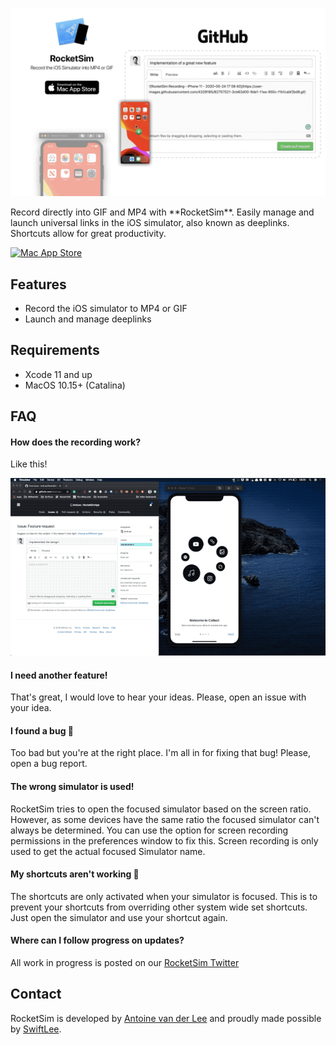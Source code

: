 <p align="center">
    <a href="https://apps.apple.com/nl/app/rocketsim-launch-deeplinks/id1504940162?l=en&mt=12">
      <img width="635px" src="Assets/promotional_banner.gif">
    </a>
</p>
Record directly into GIF and MP4 with **RocketSim**. Easily manage and launch universal links in the iOS simulator, also known as deeplinks. Shortcuts allow for great productivity.

[![Mac App Store](Assets/download_mac_app_store.svg)](https://apps.apple.com/nl/app/rocketsim-launch-deeplinks/id1504940162?l=en&mt=12)

## Features

- Record the iOS simulator to MP4 or GIF
- Launch and manage deeplinks
  

## Requirements

- Xcode 11 and up
- MacOS 10.15+ (Catalina)

## FAQ

#### How does the recording work?

Like this!

![](Assets/RocketSim_recording.gif)

#### I need another feature!
That's great, I would love to hear your ideas. Please, open an issue with your idea.

#### I found a bug 🐛
Too bad but you're at the right place. I'm all in for fixing that bug! Please, open a bug report.

#### The wrong simulator is used!
RocketSim tries to open the focused simulator based on the screen ratio. However, as some devices have the same ratio the focused simulator can't always be determined. You can use the option for screen recording permissions in the preferences window to fix this. Screen recording is only used to get the actual focused Simulator name.

#### My shortcuts aren't working 🤔
The shortcuts are only activated when your simulator is focused. This is to prevent your shortcuts from overriding other system wide set shortcuts. Just open the simulator and use your shortcut again.

#### Where can I follow progress on updates?
All work in progress is posted on our [RocketSim Twitter](https://twitter.com/rocketsim_app)

## Contact
RocketSim is developed by [Antoine van der Lee](https://www.twitter.com/twannl) and proudly made possible by [SwiftLee](https://www.avanderlee.com).
